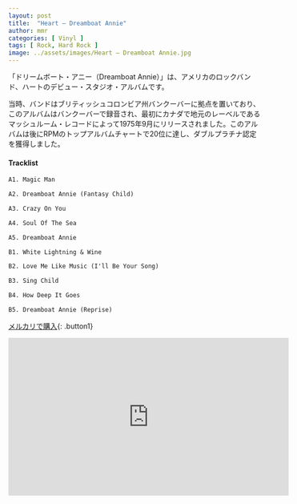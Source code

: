 ```yaml
---
layout: post
title:  "Heart – Dreamboat Annie"
author: mmr
categories: [ Vinyl ]
tags: [ Rock, Hard Rock ]
image: ../assets/images/Heart – Dreamboat Annie.jpg
---
```


「ドリームボート・アニー（Dreamboat Annie）」は、アメリカのロックバンド、ハートのデビュー・スタジオ・アルバムです。

当時、バンドはブリティッシュコロンビア州バンクーバーに拠点を置いており、このアルバムはバンクーバーで録音され、最初にカナダで地元のレーベルであるマッシュルーム・レコードによって1975年9月にリリースされました。このアルバムは後にRPMのトップアルバムチャートで20位に達し、ダブルプラチナ認定を獲得しました。

#### Tracklist
```md
A1. Magic Man

A2. Dreamboat Annie (Fantasy Child)

A3. Crazy On You

A4. Soul Of The Sea

A5. Dreamboat Annie

B1. White Lightning & Wine

B2. Love Me Like Music (I'll Be Your Song)

B3. Sing Child

B4. How Deep It Goes

B5. Dreamboat Annie (Reprise)
```

[メルカリで購入](https://jp.mercari.com/item/m52698714927?afid=6142608987){: .button1}

<iframe width="560" height="315" src="https://www.youtube.com/embed/gQDJ45qJHBQ?si=viLowrphTK19Wcpp" title="YouTube video player" frameborder="0" allow="accelerometer; autoplay; clipboard-write; encrypted-media; gyroscope; picture-in-picture; web-share" referrerpolicy="strict-origin-when-cross-origin" allowfullscreen></iframe>